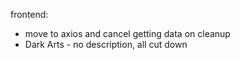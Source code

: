 frontend:

- move to axios and cancel getting data on cleanup
- Dark Arts - no description, all cut down
